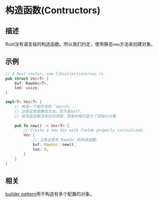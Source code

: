 # 构造函数(Contructors)

## 描述

Rust没有语言级的构造函数。所以我们约定，使用静态`new`方法来创建对象。



## 示例

```rust
// A Rust vector, see libcollections/vec.rs
pub struct Vec<T> {
    buf: RawVec<T>,
    len: usize,
}

impl<T> Vec<T> {
    // 构造一个新的空的 `Vec<T>`.
    // 注意这里是静态方法，而不是self.
    // 该构造函数没有任何参数，但有时候只是为了初始化对象
    
    pub fn new() -> Vec<T> {
        // Create a new Vec with fields properly initialised.
        Vec {
            // 注意这里有 RawVec 的构造函数.
            buf: RawVec::new(),
            len: 0,
        }
    }
}
```

## 相关

[builder pattern](../patterns/builder.md)用于构造有多个配置的对象。